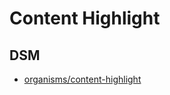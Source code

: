 # Content Highlight

## DSM
* [organisms/content-highlight](https://ultimaker.invisionapp.com/dsm/ultimaker/ultimaker-com/asset/components/)
